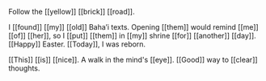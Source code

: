
Follow the [[yellow]] [[brick]] [[road]].

I [[found]] [[my]] [[old]] Baha’i texts. 
Opening [[them]] would remind [[me]] [[of]] [[her]], 
so I [[put]] [[them]] in [[my]] shrine [[for]] [[another]] [[day]].
[[Happy]] Easter. [[Today]], I was reborn.

[[This]] [[is]] [[nice]]. A walk in the mind's [[eye]].
[[Good]] way to [[clear]] thoughts.
